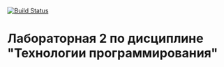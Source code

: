 [![Build Status](https://app.travis-ci.com/Kuritsya/PTLab2.svg?branch=master)](https://app.travis-ci.com/Kuritsya/PTLab2)
# Лабораторная 2 по дисциплине "Технологии программирования"
